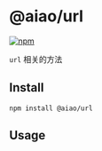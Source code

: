 # @aiao/url

[![npm](https://img.shields.io/npm/v/@aiao/url?style=flat-square)](https://www.npmjs.com/@aiao/url)

`url` 相关的方法

## Install

```console
npm install @aiao/url
```

## Usage
